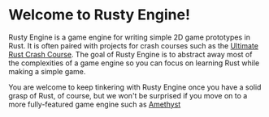 # Welcome to Rusty Engine!

Rusty Engine is a game engine for writing simple 2D game prototypes in Rust.  It is often paired
with projects for crash courses such as the [Ultimate Rust Crash Course].  The goal of Rusty Engine
is to abstract away most of the complexities of a game engine so you can focus on learning Rust
while making a simple game.

You are welcome to keep tinkering with Rusty Engine once you have a solid grasp of Rust, of course,
but we won't be surprised if you move on to a more fully-featured game engine such as [Amethyst]

[Ultimate Rust Crash Course]: https://agileperception.com/ultimate_rust_crash_course
[Amethyst]: https://amethyst.rs/
